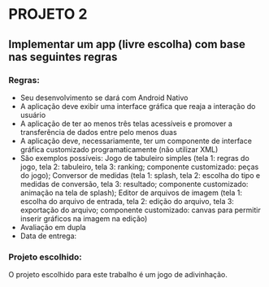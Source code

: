 # PROJETO 2

## Implementar um app (livre escolha) com base nas seguintes regras

### Regras:
- Seu desenvolvimento se dará com Android Nativo
- A aplicação deve exibir uma interface gráfica que reaja a interação do usuário
- A aplicação de ter ao menos três telas acessíveis e promover a transferência de dados entre pelo menos duas
- A aplicação deve, necessariamente, ter um componente de interface gráfica customizado programaticamente (não utilizar XML)
- São exemplos possíveis: Jogo de tabuleiro simples (tela 1: regras do jogo, tela 2: tabuleiro, tela 3: ranking; componente customizado: peças do jogo); Conversor de medidas (tela 1: splash, tela 2: escolha do tipo e medidas de conversão, tela 3: resultado; componente customizado: animação na tela de splash); Editor de arquivos de imagem (tela 1: escolha do arquivo de entrada, tela 2: edição do arquivo, tela 3: exportação do arquivo; componente customizado: canvas para permitir inserir gráficos na imagem na edição)
- Avaliação em dupla
- Data de entrega:

### Projeto escolhido:
O projeto escolhido para este trabalho é um jogo de adivinhação.
